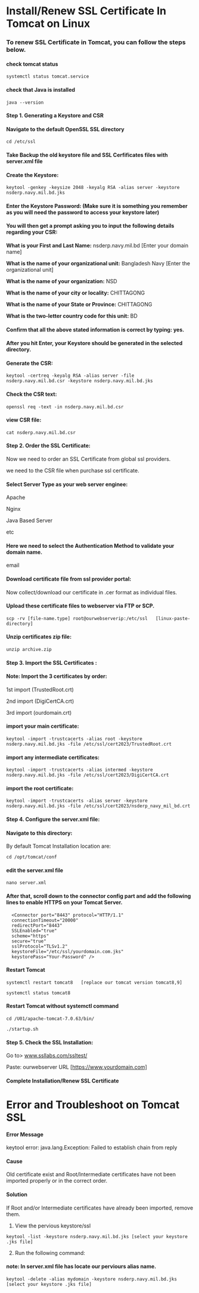 #
# Install/Renew SSL Certificate In Tomcat on Linux

### To renew SSL Certificate in Tomcat, you can follow the steps below.

#### check tomcat status
~~~
systemctl status tomcat.service
~~~
#### check that Java is installed
~~~
java --version
~~~
#### Step 1. Generating a Keystore and CSR

#### Navigate to the default OpenSSL SSL directory
~~~
cd /etc/ssl
~~~
#### Take Backup the old keystore file and SSL Cerfificates files with server.xml file


#### Create the Keystore:
~~~
keytool -genkey -keysize 2048 -keyalg RSA -alias server -keystore nsderp.navy.mil.bd.jks
~~~
#### Enter the Keystore Password: (Make sure it is something you remember as you will need the password to access your keystore later)

#### You will then get a prompt asking you to input the following details regarding your CSR:

<b>What is your First and Last Name:</b> nsderp.navy.mil.bd [Enter your domain name]

<b>What is the name of your organizational unit:</b> Bangladesh Navy [Enter the organizational unit]

<b>What is the name of your organization:</b> NSD 

<b>What is the name of your city or locality:</b> CHITTAGONG

<b>What is the name of your State or Province:</b> CHITTAGONG 

<b>What is the two-letter country code for this unit:</b> BD 

#### Confirm that all the above stated information is correct by typing: yes.

#### After you hit Enter, your Keystore should be generated in the selected directory.

#### Generate the CSR: 
~~~
keytool -certreq -keyalg RSA -alias server -file nsderp.navy.mil.bd.csr -keystore nsderp.navy.mil.bd.jks
~~~
#### Check the CSR text:
~~~
openssl req -text -in nsderp.navy.mil.bd.csr 
~~~
#### view CSR file:
~~~
cat nsderp.navy.mil.bd.csr
~~~
#### Step 2. Order the SSL Certificate:
Now we need to order an SSL Certificate from global ssl providers.

we need to the CSR file when purchase ssl certificate.

#### Select Server Type as your web server enginee:
Apache

Nginx

Java Based Server

etc

#### Here we need to select the Authentication Method to validate your domain name.

email

#### Download certificate file from ssl provider portal:
Now collect/download our certificate in .cer format as individual files. 

#### Upload these certificate files to webserver via FTP or SCP.
~~~
scp -rv [file-name.type] root@ourwebserverip:/etc/ssl	[linux-paste-directory]
~~~
#### Unzip certificates zip file:
~~~
unzip archive.zip
~~~
#### Step 3. Import the SSL Certificates :

#### Note: Import the 3 certificates by order:
1st import (TrustedRoot.crt)

2nd import (DigiCertCA.crt)

3rd import (ourdomain.crt)

#### import your main certificate:
~~~
keytool -import -trustcacerts -alias root -keystore nsderp.navy.mil.bd.jks -file /etc/ssl/cert2023/TrustedRoot.crt
~~~
#### import any intermediate certificates:
~~~
keytool -import -trustcacerts -alias intermed -keystore nsderp.navy.mil.bd.jks -file /etc/ssl/cert2023/DigiCertCA.crt
~~~
#### import the root certificate:
~~~
keytool -import -trustcacerts -alias server -keystore nsderp.navy.mil.bd.jks -file /etc/ssl/cert2023/nsderp_navy_mil_bd.crt
~~~

#### Step 4. Configure the server.xml file:

#### Navigate to this directory:
By default Tomcat Installation location are:
~~~
cd /opt/tomcat/conf
~~~
#### edit the server.xml file
~~~
nano server.xml
~~~
#### After that, scroll down to the connector config part and add the following lines to enable HTTPS on your Tomcat Server.
~~~
  <Connector port="8443" protocol="HTTP/1.1"
  connectionTimeout="20000"
  redirectPort="8443"
  SSLEnabled="true"
  scheme="https"
  secure="true"
  sslProtocol="TLSv1.2"
  keystoreFile="/etc/ssl/yourdomain.com.jks"
  keystorePass="Your-Password" />
~~~

#### Restart Tomcat
~~~
systemctl restart tomcat8	[replace our tomcat version tomcat8,9]
~~~
~~~
systemctl status tomcat8
~~~
#### Restart Tomcat without systemctl command
~~~
cd /U01/apache-tomcat-7.0.63/bin/
~~~
~~~
./startup.sh
~~~
#### Step 5. Check the SSL Installation:
Go to> www.ssllabs.com/ssltest/

Paste: ourwebserver URL		[https://www.yourdomain.com]

#### Complete Installation/Renew SSL Certificate

#
# Error and Troubleshoot on Tomcat SSL


#### Error Message
keytool error: java.lang.Exception: Failed to establish chain from reply

#### Cause
Old certificate exist and Root/Intermediate certificates have not been imported properly or in the correct order.

#### Solution
If Root and/or Intermediate certificates have already been imported, remove them.

1. View the pervious keystore/ssl
~~~
keytool -list -keystore nsderp.navy.mil.bd.jks [select your keystore .jks file]
~~~
2. Run the following command:
#### note: In server.xml file has locate our perviours alias name. 
~~~
keytool -delete -alias mydomain -keystore nsderp.navy.mil.bd.jks [select your keystore .jks file]
~~~
#
